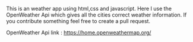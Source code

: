 This is an weather app using html,css and javascript. Here I use the OpenWeather Api which gives all the cities correct weather information.
If you contribute something feel free to create a pull request.

OpenWeather Api link : https://home.openweathermap.org/